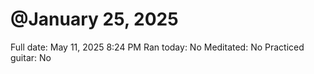 # @January 25, 2025

Full date: May 11, 2025 8:24 PM
Ran today: No
Meditated: No
Practiced guitar: No